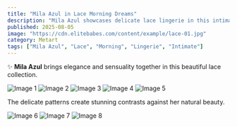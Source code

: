 ```yaml
---
title: "Mila Azul in Lace Morning Dreams"
description: "Mila Azul showcases delicate lace lingerie in this intimate morning photoshoot."
published: 2025-08-05
image: "https://cdn.elitebabes.com/content/example/lace-01.jpg"
category: Metart
tags: ["Mila Azul", "Lace", "Morning", "Lingerie", "Intimate"]
---
```


✨ **Mila Azul** brings elegance and sensuality together in this beautiful lace collection.

![Image 1](https://cdn.elitebabes.com/content/example/lace-01.jpg)
![Image 2](https://cdn.elitebabes.com/content/example/lace-02.jpg)
![Image 3](https://cdn.elitebabes.com/content/example/lace-03.jpg)
![Image 4](https://cdn.elitebabes.com/content/example/lace-04.jpg)
![Image 5](https://cdn.elitebabes.com/content/example/lace-05.jpg)

The delicate patterns create stunning contrasts against her natural beauty.

![Image 6](https://cdn.elitebabes.com/content/example/lace-06.jpg)
![Image 7](https://cdn.elitebabes.com/content/example/lace-07.jpg)
![Image 8](https://cdn.elitebabes.com/content/example/lace-08.jpg)
